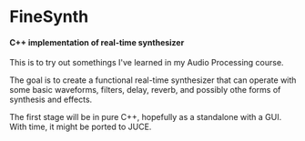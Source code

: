 # FineSynth
#### C++ implementation of real-time synthesizer

This is to try out somethings I've learned in my Audio Processing course.

The goal is to create a functional real-time synthesizer that can operate with some basic waveforms,
filters, delay, reverb, and possibly othe forms of synthesis and effects.

The first stage will be in pure C++, hopefully as a standalone with a GUI. With time, it might be ported to JUCE.
